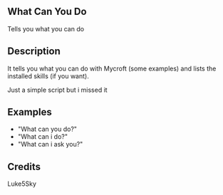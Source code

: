 ## What Can You Do
Tells you what you can do

## Description 
It tells you what you can do with Mycroft (some examples)
and lists the installed skills (if you want).

Just a simple script but i missed it

## Examples 
 - "What can you do?"
 - "What can i do?"
 - "What can i ask you?"

## Credits 
Luke5Sky

